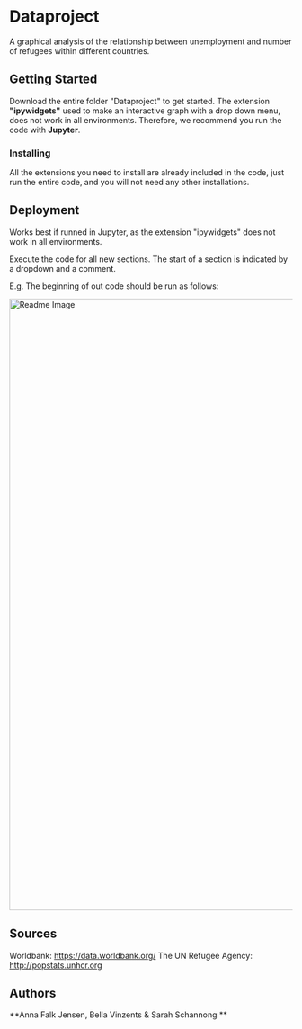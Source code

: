 # Dataproject

A graphical analysis of the relationship between unemployment and number of refugees within different countries. 

## Getting Started

Download the entire folder "Dataproject" to get started. 
The extension **"ipywidgets"** used to make an interactive graph with a drop down menu, does not work in all environments. Therefore, we recommend you run the code with **Jupyter**. 


### Installing

All the extensions you need to install are already included in the code, just run the entire code, and you will not need any other installations. 


## Deployment

Works best if runned in Jupyter, as the extension "ipywidgets" does not work in all environments.

Execute the code for all new sections. The start of a section is indicated by a dropdown and a comment. 

E.g. The beginning of out code should be run as follows:

<img width="1088" alt="Readme Image" src="https://user-images.githubusercontent.com/47298661/55552394-86276280-56dd-11e9-91bf-d1a5d32e7380.png">


## Sources
Worldbank: https://data.worldbank.org/
The UN Refugee Agency: http://popstats.unhcr.org

## Authors

**Anna Falk Jensen, Bella Vinzents & Sarah Schannong **

